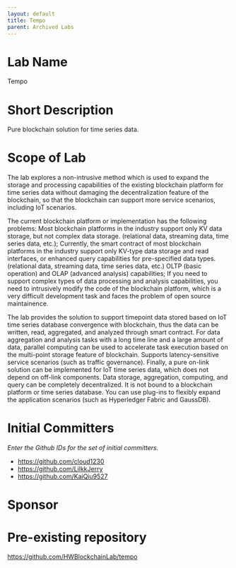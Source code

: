 ```yaml
---
layout: default
title: Tempo
parent: Archived Labs
---
```

# Lab Name
Tempo

# Short Description
Pure blockchain solution for time series data.

# Scope of Lab
The lab explores a non-intrusive method which is used to expand the storage and processing capabilities of the existing blockchain platform for time series data without damaging the decentralization feature of the blockchain, so that the blockchain can support more service scenarios, including IoT scenarios.

The current blockchain platform or implementation has the following problems: Most blockchain platforms in the industry support only KV data storage, but not complex data storage. (relational data, streaming data, time series data, etc.); Currently, the smart contract of most blockchain platforms in the industry support only KV-type data storage and read interfaces, or enhanced query capabilities for pre-specified data types. (relational data, streaming data, time series data, etc.) OLTP (basic operation) and OLAP (advanced analysis) capabilities; If you need to support complex types of data processing and analysis capabilities, you need to intrusively modify the code of the blockchain platform, which is a very difficult development task and faces the problem of open source maintainence.

The lab provides the solution to support timepoint data stored based on IoT time series database convergence with blockchain, thus the data can be written, read, aggregated, and analyzed through smart contract. For data aggregation and analysis tasks with a long time line and a large amount of data, parallel computing can be used to accelerate task execution based on the multi-point storage feature of blockchain. Supports latency-sensitive service scenarios (such as traffic governance). Finally, a pure on-link solution can be implemented for IoT time series data, which does not depend on off-link components. Data storage, aggregation, computing, and query can be completely decentralized. It is not bound to a blockchain platform or time series database. You can use plug-ins to flexibly expand the application scenarios (such as Hyperledger Fabric and GaussDB).

# Initial Committers
_Enter the Github IDs for the set of initial committers._
- https://github.com/cloud1230
- https://github.com/LilkkJerry
- https://github.com/KaiQiu9527

# Sponsor


# Pre-existing repository
https://github.com/HWBlockchainLab/tempo
